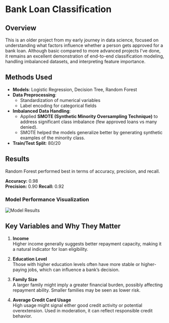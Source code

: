 # Bank Loan Classification

## Overview

This is an older project from my early journey in data science, focused on understanding what factors influence whether a person gets approved for a bank loan. Although basic compared to more advanced projects I've done, it remains an excellent demonstration of end-to-end classification modeling, handling imbalanced datasets, and interpreting feature importance.

## Methods Used

- **Models**: Logistic Regression, Decision Tree, Random Forest  
- **Data Preprocessing**:
  - Standardization of numerical variables
  - Label encoding for categorical fields
- **Imbalanced Data Handling**:  
  - Applied **SMOTE (Synthetic Minority Oversampling Technique)** to address significant class imbalance (few approved loans vs many denied).
  - SMOTE helped the models generalize better by generating synthetic examples of the minority class.
- **Train/Test Split**: 80/20

## Results

Random Forest performed best in terms of accuracy, precision, and recall.

**Accuracy:** 0.98  
**Precision:** 0.90
**Recall:** 0.92

### Model Performance Visualization

![Model Results](./results/performance.png)  

## Key Variables and Why They Matter

1. **Income**  
   Higher income generally suggests better repayment capacity, making it a natural indicator for loan eligibility.

2. **Education Level**  
   Those with higher education levels often have more stable or higher-paying jobs, which can influence a bank’s decision.

3. **Family Size**  
   A larger family might imply a greater financial burden, possibly affecting repayment ability. Smaller families may be seen as lower risk.

4. **Average Credit Card Usage**  
   High usage might signal either good credit activity or potential overextension. Used in moderation, it can reflect responsible credit behavior.
